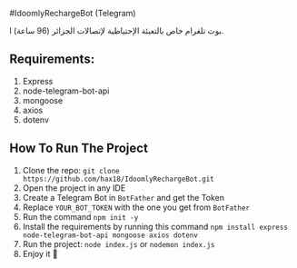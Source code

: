 #IdoomlyRechargeBot (Telegram)

l بوت تلغرام خاص بالتعبئة الإحتياطية لإتصالات الجزائر (96 ساعة).

## Requirements:

1. Express
2. node-telegram-bot-api
3. mongoose
4. axios
5. dotenv


## How To Run The Project

1. Clone the repo: `git clone https://github.com/hax18/IdoomlyRechargeBot.git`
2. Open the project in any IDE
3. Create a Telegram Bot in `BotFather` and get the Token
4. Replace `YOUR_BOT_TOKEN` with the one you get from `BotFather`
5. Run the command `npm init -y`
6. Install the requirements by running this command `npm install express node-telegram-bot-api mongoose axios dotenv`
7. Run the project: `node index.js` or `nodemon index.js`
8. Enjoy it 🥳
